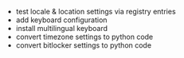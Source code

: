- test locale & location settings via registry entries
- add keyboard configuration
- install multilingual keyboard
- convert timezone settings to python code
- convert bitlocker settings to python code